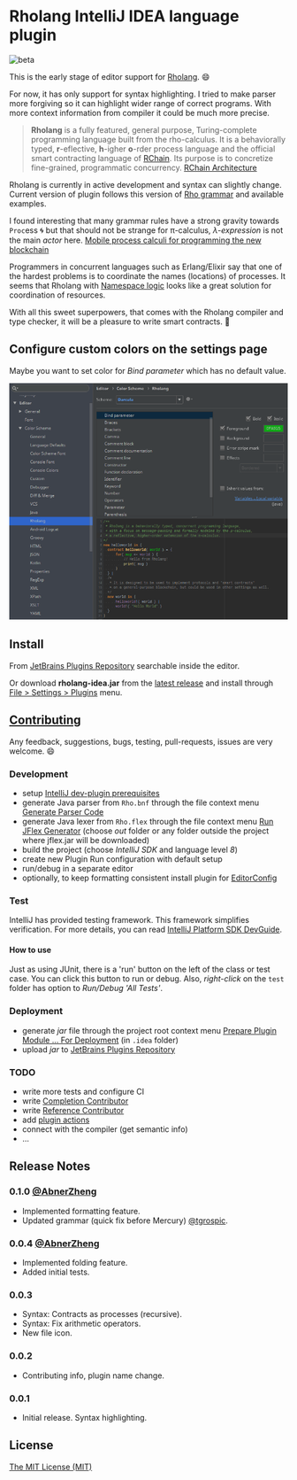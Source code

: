 # Rholang IntelliJ IDEA language plugin

![beta][beta-badge]

This is the early stage of editor support for [Rholang][rho-github]. :smile:

For now, it has only support for syntax highlighting. I tried to make parser more forgiving so it can highlight wider range of correct programs. With more context information from compiler it could be much more precise.

> **Rholang** is a fully featured, general purpose, Turing-complete programming language built from the rho-calculus. It is a behaviorally typed, **r**-eflective, **h**-igher **o**-rder process language and the official smart contracting language of [RChain][rchain-coop]. Its purpose is to concretize fine-grained, programmatic concurrency. [RChain Architecture][arch-rholang]

Rholang is currently in active development and syntax can slightly change. Current version of plugin follows this version of [Rho grammar][rho-bnf-origin] and available examples.

I found interesting that many grammar rules have a strong gravity towards `Proc`ess :cyclone: but that should not be strange for π-calculus, _λ-expression_ is not the main _actor_ here. [Mobile process calculi for programming the new blockchain][tuplespaces-to-picalculus]

Programmers in concurrent languages such as Erlang/Elixir say that one of the hardest problems is to coordinate the names (locations) of processes. It seems that Rholang with [Namespace logic][arch-namespace-logic] looks like a great solution for coordination of resources.

With all this sweet superpowers, that comes with the Rholang compiler and type checker, it will be a pleasure to write smart contracts. :lollipop:

## Configure custom colors on the settings page

Maybe you want to set color for _Bind parameter_ which has no default value.

![Idea settings page](./docs/settings-page.png)

## Install

From [JetBrains Plugins Repository][rho-idea-plugin] searchable inside the editor.

Or download **rholang-idea.jar** from the [latest release][releases] and install through [File > Settings > Plugins][idea-install-from-disk] menu.

## [Contributing](./CONTRIBUTING.md)

Any feedback, suggestions, bugs, testing, pull-requests, issues are very welcome. :smile:

### Development

- setup [IntelliJ dev-plugin prerequisites][idea-dev-setup]
- generate Java parser from `Rho.bnf` through the file context menu [Generate Parser Code][idea-gen-parser]
- generate Java lexer from `Rho.flex` through the file context menu [Run JFlex Generator][idea-gen-lexer] (choose _out_ folder or any folder outside the project where jflex.jar will be downloaded)
- build the project (choose _IntelliJ SDK_ and language level _8_)
- create new Plugin Run configuration with default setup
- run/debug in a separate editor
- optionally, to keep formatting consistent install plugin for [EditorConfig][editor-config]

### Test

IntelliJ has provided testing framework. This framework simplifies verification. For more details, you can read [IntelliJ Platform SDK DevGuide][idea-test-guide].

#### How to use

Just as using JUnit, there is a 'run' button on the left of the class or test case. You can click this button to run or debug. Also, _right-click_ on the `test` folder has option to _Run/Debug 'All Tests'_.

### Deployment

- generate _jar_ file through the project root context menu [Prepare Plugin Module ... For Deployment][idea-deploy] (in `.idea` folder)
- upload _jar_ to [JetBrains Plugins Repository][rho-idea-plugin] 

### TODO

- write more tests and configure CI
- write [Completion Contributor][idea-completion]
- write [Reference Contributor][idea-reference]
- add [plugin actions][idea-plugin-actions]
- connect with the compiler (get semantic info)
- ...

## Release Notes

### 0.1.0 [@AbnerZheng](https://github.com/AbnerZheng)
- Implemented formatting feature.
- Updated grammar (quick fix before Mercury) [@tgrospic](https://github.com/tgrospic).

### 0.0.4 [@AbnerZheng](https://github.com/AbnerZheng)
- Implemented folding feature.
- Added initial tests.

### 0.0.3
- Syntax: Contracts as processes (recursive).
- Syntax: Fix arithmetic operators.
- New file icon.

### 0.0.2
- Contributing info, plugin name change.

### 0.0.1
- Initial release. Syntax highlighting.

## License

[The MIT License (MIT)][license]

[releases]: https://github.com/tgrospic/rholang-idea/releases
[rchain-coop]: https://www.rchain.coop
[rho-github]: https://github.com/rchain/rchain/tree/master/rholang
[rho-bnf-origin]: https://github.com/rchain/rchain/blob/1f5450e8e54b2bbce7d81206eb8d4fdd6bc96797/rholang/src/main/bnfc/rholang.cf
[rho-idea-plugin]: https://plugins.jetbrains.com/plugin/9833-rholang
[arch-rholang]: http://rchain-architecture.readthedocs.io/en/latest/contracts/contract-design.html#rholang-a-concurrent-language
[arch-namespace-logic]: http://rchain-architecture.readthedocs.io/en/latest/contracts/namespaces.html#namespace-logic
[tuplespaces-to-picalculus]: http://mobile-process-calculi-for-programming-the-new-blockchain.readthedocs.io/en/latest/actors-tuples-and-pi.html#from-tuplespaces-to-calculus

[idea-dev-setup]: http://www.jetbrains.org/intellij/sdk/docs/tutorials/custom_language_support/prerequisites.html
[idea-gen-parser]: http://www.jetbrains.org/intellij/sdk/docs/tutorials/custom_language_support/grammar_and_parser.html#generate-a-parser
[idea-gen-lexer]: http://www.jetbrains.org/intellij/sdk/docs/tutorials/custom_language_support/lexer_and_parser_definition.html#generate-a-lexer-class
[idea-deploy]: https://www.jetbrains.com/help/idea/preparing-plugins-for-publishing.html
[idea-install-from-disk]: https://www.jetbrains.com/help/idea/installing-a-plugin-from-the-disk.html
[idea-completion]: https://www.jetbrains.org/intellij/sdk/docs/tutorials/custom_language_support/completion_contributor.html
[idea-reference]: https://www.jetbrains.org/intellij/sdk/docs/tutorials/custom_language_support/reference_contributor.html
[idea-plugin-actions]: https://www.jetbrains.org/intellij/sdk/docs/basics/action_system.html
[idea-test-guide]: https://www.jetbrains.org/intellij/sdk/docs/tutorials/writing_tests_for_plugins.html
[editor-config]: http://editorconfig.org

[beta-badge]: https://cdn.rawgit.com/tgrospic/rholang-idea/master/docs/beta-0.1.0.svg
[license]: https://github.com/tgrospic/rholang-idea/blob/master/LICENSE
